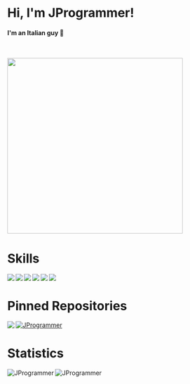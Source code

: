 <h1> Hi, I'm JProgrammer!</h1>

<h4>I'm an Italian guy 🍕</h4>
<br>

[<img width="400px" src="https://lanyard.cnrad.dev/api/839084385927430145?idleMessage=I'm%20probably%20coding%20something(?)"/>](https://discordapp.com/users/839084385927430145)


<h1>Skills</h1>

<img align="left" src="https://img.shields.io/badge/Python-d9d61a?style=for-the-badge&logo=python&logoColor=black"/>
<img align="left" src="https://img.shields.io/badge/tweepy-ffffff?style=for-the-badge&logo=telegram&logoColor=white"/>
<img align="left" src="https://img.shields.io/badge/socket-28a617?style=for-the-badge&logo=WebAuthn&logoColor=white"/>
<img align="left" src="https://img.shields.io/badge/Godot_Engine-1790a6?style=for-the-badge&logo=godot-engine&logoColor=white"/>
<img align="left" src="https://img.shields.io/badge/OpenCV-1790a6?style=for-the-badge&logo=opencv&logoColor=white"/>
<img src="https://img.shields.io/badge/Cyber_Security-332c50?style=for-the-badge&logo=Windows%20Terminal&logoColor=white"/>



<h1>Pinned Repositories</h1>


[<img align="left" src="https://github-readme-stats.vercel.app/api/pin/?username=JProgrammer-it&repo=simple-PathFinding&bg_color=1a1c1f&title_color=fff&text_color=fff"/>](https://github.com/JProgrammer-it/simple-PathFinding)
[<img src="https://github-readme-stats.vercel.app/api/pin/?username=JProgrammer-it&repo=JUC&bg_color=1a1c1f&title_color=fff&text_color=fff" alt="JProgrammer"/>](https://github.com/JProgrammer-it/JUC)

<h1>Statistics</h1>
<img align="left" src="https://github-readme-stats.vercel.app/api?username=JProgrammer-it&bg_color=1a1c1f&title_color=fff&text_color=fff" alt="JProgrammer" />
<img src="https://github-readme-stats.vercel.app/api/top-langs/?username=JProgrammer-it&bg_color=1a1c1f&title_color=fff&text_color=fff" alt="JProgrammer" />
